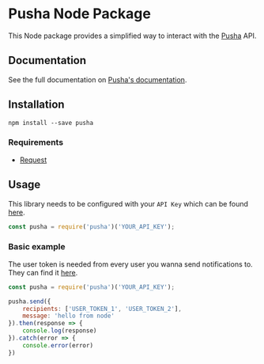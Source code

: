 Pusha Node Package
=======================

This Node package provides a simplified way to interact with the [Pusha](https://www.pusha.io) API.

## Documentation

See the full documentation on [Pusha's documentation](https://www.pusha.io/documentation).

## Installation

    npm install --save pusha

### Requirements

* [Request](https://www.npmjs.com/package/request)

## Usage

This library needs to be configured with your `API Key` which can be found [here](https://www.pusha.io/applications).

```javascript
const pusha = require('pusha')('YOUR_API_KEY');
```

### Basic example

The user token is needed from every user you wanna send notifications to. They can find it [here](https://www.pusha.io/tokens).

```javascript
const pusha = require('pusha')('YOUR_API_KEY');

pusha.send({
    recipients: ['USER_TOKEN_1', 'USER_TOKEN_2'],
    message: 'hello from node'
}).then(response => {
    console.log(response)
}).catch(error => {
    console.error(error)
})

```
